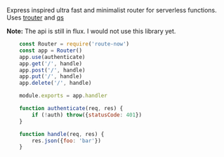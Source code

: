 
Express inspired ultra fast and minimalist router for serverless functions. Uses [trouter](https://www.npmjs.com/package/trouter#trouteraddmethod-pattern-handlers) and [qs](https://www.npmjs.com/package/qs)

**Note:** The api is still in flux. I would not use this library yet.

```js
	const Router = require('route-now')
	const app = Router()
	app.use(authenticate)
	app.get('/', handle)
	app.post('/', handle)
	app.put('/', handle)
	app.delete('/', handle)

	module.exports = app.handler

	function authenticate(req, res) {
		if (!auth) throw({statusCode: 401})
	}

	function handle(req, res) {
		res.json({foo: 'bar'})
	}
```

